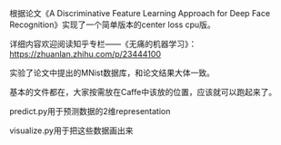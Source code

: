 根据论文《A Discriminative Feature Learning Approach for Deep Face Recognition》实现了一个简单版本的center loss cpu版。

详细内容欢迎阅读知乎专栏——《无痛的机器学习》：https://zhuanlan.zhihu.com/p/23444100

实验了论文中提出的MNist数据库，和论文结果大体一致。

基本的文件都在，大家按需放在Caffe中该放的位置，应该就可以跑起来了。

predict.py用于预测数据的2维representation

visualize.py用于把这些数据画出来
